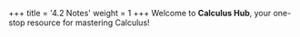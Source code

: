 +++
title = '4.2 Notes'
weight = 1
+++
Welcome to **Calculus Hub**, your one-stop resource for mastering Calculus!
